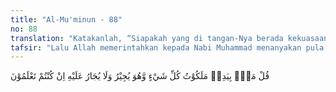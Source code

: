 ```yaml
---
title: "Al-Mu'minun - 88"
no: 88
translation: "Katakanlah, “Siapakah yang di tangan-Nya berada kekuasaan segala sesuatu. Dia melindungi, dan tidak ada yang dapat dilindungi dari (azab-Nya), jika kamu mengetahui?”"
tafsir: "Lalu Allah memerintahkan kepada Nabi Muhammad menanyakan pula kepada mereka, siapakah yang menguasai segala sesuatu dan mengaturnya. Yang di tangan-Nya terletak kekuasaan mutlak. Bila Allah melindungi seseorang, tak ada satu kekuasaan pun yang dapat menimpakan malapetaka atasnya atau membinasakannya. Sebaliknya bila Dia hendak menimpakan bahaya kepada seseorang tak ada pula satu kekuatan pun yang dapat melindungi orang itu. Siapakah yang mempunyai sifat demikian Yang Mahakuasa lagi Maha Perkasa? Rasul meminta orang-orang kafir itu menjawab pertanyaan-pertanyaan ini jika mereka benar-benar mengetahui."
---
```


قُلْ مَنْۢ بِيَدِهٖ مَلَكُوْتُ كُلِّ شَيْءٍ وَّهُوَ يُجِيْرُ وَلَا يُجَارُ عَلَيْهِ اِنْ كُنْتُمْ تَعْلَمُوْنَ 
